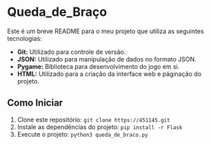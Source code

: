 # Queda_de_Braço

Este é um breve README para o meu projeto que utiliza as seguintes tecnologias:

- **Git:** Utilizado para controle de versão.
- **JSON:** Utilizado para manipulação de dados no formato JSON.
- **Pygame:** Biblioteca para desenvolvimento do jogo em si.
- **HTML:** Utilizado para a criação da interface web e páginação do projeto.

## Como Iniciar

1. Clone este repositório: `git clone https://451145.git`
2. Instale as dependências do projeto: `pip install -r Flask`
3. Execute o projeto: `python3 queda_de_braco.py`
